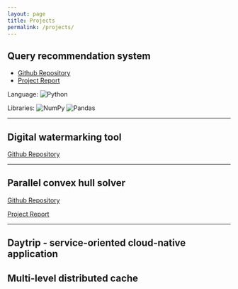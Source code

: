 ```yaml
---
layout: page
title: Projects
permalink: /projects/
---
```


## Query recommendation system

+ [Github Repository](https://github.com/vicentinileonardo/query-recommendation-system)
+ [Project Report](https://github.com/vicentinileonardo/query-recommendation-system/blob/main/report.pdf)

Language: ![Python](https://img.shields.io/badge/Python-FFD43B?style=for-the-badge&logo=python&logoColor=blue)

Libraries: ![NumPy](https://img.shields.io/badge/Numpy-777BB4?style=for-the-badge&logo=numpy&logoColor=white) ![Pandas](https://img.shields.io/badge/Pandas-2C2D72?style=for-the-badge&logo=pandas&logoColor=white)

---

## Digital watermarking tool

[Github Repository](https://github.com/vicentinileonardo/DWT-SVD-digital-watermarking)

---

## Parallel convex hull solver

[Github Repository](https://github.com/vicentinileonardo/parallel-convex-hull)

[Project Report](https://github.com/vicentinileonardo/parallel-convex-hull/blob/main/Report_Parallel_Convex_Hull-Battocchio_Vicentini.pdf)

---


## Daytrip - service-oriented cloud-native application

## Multi-level distributed cache